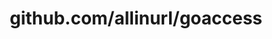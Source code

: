 ---
layout: post
title: github.com/allinurl/goaccess
categories: link
tags: [انگلیسی, برنامه‌نویسی]
---